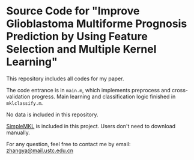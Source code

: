 # Source Code for "Improve Glioblastoma Multiforme Prognosis Prediction by Using Feature Selection and Multiple Kernel Learning"

This repository includes all codes for my paper. 

The code entrance is in `main.m`, which implements preprocess and cross-validation progress.
Main learning and classification logic finished in `mklclassify.m`.

No data is included in this repository.

[SimpleMKL](http://asi.insa-rouen.fr/enseignants/~arakoto/code/mklindex.html) is included in this project. Users don't need to download manually.

For any question, feel free to contact me by email: zhangya@mail.ustc.edu.cn
